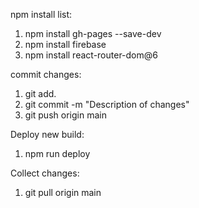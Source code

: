 npm install list:
1. npm install gh-pages --save-dev
2. npm install firebase
3. npm install react-router-dom@6

commit changes:
1. git add.
2. git commit -m "Description of changes"
3. git push origin main

Deploy new build:
1. npm run deploy

Collect changes:
1. git pull origin main